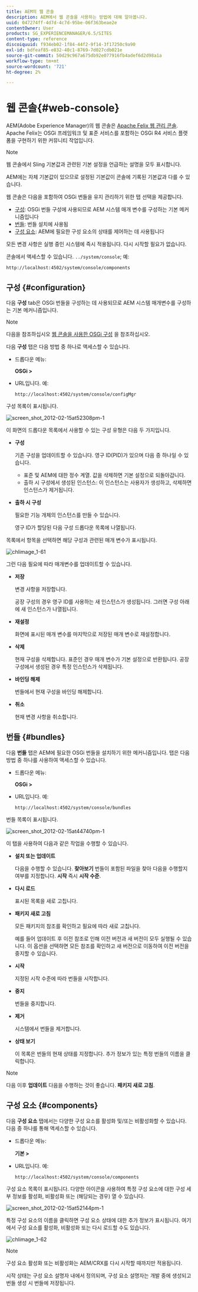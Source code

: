 ```yaml
---
title: AEM의 웹 콘솔
description: AEM에서 웹 콘솔을 사용하는 방법에 대해 알아봅니다.
uuid: 047274ff-4d7d-4c7d-95be-06f363beae2e
contentOwner: User
products: SG_EXPERIENCEMANAGER/6.5/SITES
content-type: reference
discoiquuid: f934eb02-1f84-44f2-9f14-3f17250c9a90
exl-id: bdfeaf85-e832-40c1-8769-7d027cdb021e
source-git-commit: 50d29c967a675db92e077916fb4adef6d2d98a1a
workflow-type: tm+mt
source-wordcount: '721'
ht-degree: 2%

---
```


# 웹 콘솔{#web-console}

AEM(Adobe Experience Manager)의 웹 콘솔은 [Apache Felix 웹 관리 콘솔](https://felix.apache.org/documentation/subprojects/apache-felix-web-console.html). Apache Felix는 OSGi 프레임워크 및 표준 서비스를 포함하는 OSGi R4 서비스 플랫폼을 구현하기 위한 커뮤니티 작업입니다.

>[!NOTE]
>
>웹 콘솔에서 Sling 기본값과 관련된 기본 설정을 언급하는 설명을 모두 표시합니다.
>
>AEM에는 자체 기본값이 있으므로 설정된 기본값이 콘솔에 기록된 기본값과 다를 수 있습니다.

웹 콘솔은 다음을 포함하여 OSGi 번들을 유지 관리하기 위한 탭 선택을 제공합니다.

* [구성](#configuration): OSGi 번들 구성에 사용되므로 AEM 시스템 매개 변수를 구성하는 기본 메커니즘입니다
* [번들](#bundles): 번들 설치에 사용됨
* [구성 요소](#components): AEM에 필요한 구성 요소의 상태를 제어하는 데 사용됩니다

모든 변경 사항은 실행 중인 시스템에 즉시 적용됩니다. 다시 시작할 필요가 없습니다.

콘솔에서 액세스할 수 있습니다. `../system/console`; 예:

`http://localhost:4502/system/console/components`

## 구성 {#configuration}

다음 **구성** tab은 OSGi 번들을 구성하는 데 사용되므로 AEM 시스템 매개변수를 구성하는 기본 메커니즘입니다.

>[!NOTE]
>
>다음을 참조하십시오 [웹 콘솔을 사용한 OSGi 구성](/help/sites-deploying/configuring-osgi.md#osgi-configuration-with-the-web-console) 을 참조하십시오.

다음 **구성** 탭은 다음 방법 중 하나로 액세스할 수 있습니다.

* 드롭다운 메뉴:

  **OSGi >**

* URL입니다. 예:

  `http://localhost:4502/system/console/configMgr`

구성 목록이 표시됩니다.

![screen_shot_2012-02-15at52308pm-1](assets/screen_shot_2012-02-15at52308pm-1.png)

이 화면의 드롭다운 목록에서 사용할 수 있는 구성 유형은 다음 두 가지입니다.

* **구성**

  기존 구성을 업데이트할 수 있습니다. 영구 ID(PID)가 있으며 다음 중 하나일 수 있습니다.

   * 표준 및 AEM에 대한 정수 계열. 값을 삭제하면 기본 설정으로 되돌아갑니다.
   * 출하 시 구성에서 생성된 인스턴스: 이 인스턴스는 사용자가 생성하고, 삭제하면 인스턴스가 제거됩니다.

* **출하 시 구성**

  필요한 기능 개체의 인스턴스를 만들 수 있습니다.

  영구 ID가 할당된 다음 구성 드롭다운 목록에 나열됩니다.

목록에서 항목을 선택하면 해당 구성과 관련된 매개 변수가 표시됩니다.

![chlimage_1-61](assets/chlimage_1-61.png)

그런 다음 필요에 따라 매개변수를 업데이트할 수 있습니다.

* **저장**

  변경 사항을 저장합니다.

  공장 구성의 경우 영구 ID를 사용하는 새 인스턴스가 생성됩니다. 그러면 구성 아래에 새 인스턴스가 나열됩니다.

* **재설정**

  화면에 표시된 매개 변수를 마지막으로 저장된 매개 변수로 재설정합니다.

* **삭제**

  현재 구성을 삭제합니다. 표준인 경우 매개 변수가 기본 설정으로 반환됩니다. 공장 구성에서 생성된 경우 특정 인스턴스가 삭제됩니다.

* **바인딩 해제**

  번들에서 현재 구성을 바인딩 해제합니다.

* **취소**

  현재 변경 사항을 취소합니다.

## 번들 {#bundles}

다음 **번들** 탭은 AEM에 필요한 OSGi 번들을 설치하기 위한 메커니즘입니다. 탭은 다음 방법 중 하나를 사용하여 액세스할 수 있습니다.

* 드롭다운 메뉴:

  **OSGi >**

* URL입니다. 예:

  `http://localhost:4502/system/console/bundles`

번들 목록이 표시됩니다.

![screen_shot_2012-02-15at44740pm-1](assets/screen_shot_2012-02-15at44740pm-1.png)

이 탭을 사용하여 다음과 같은 작업을 수행할 수 있습니다.

* **설치 또는 업데이트**

  다음을 수행할 수 있습니다. **찾아보기** 번들이 포함된 파일을 찾아 다음을 수행할지 여부를 지정합니다. **시작** 즉시 **시작 수준**.

* **다시 로드**

  표시된 목록을 새로 고칩니다.

* **패키지 새로 고침**

  모든 패키지의 참조를 확인하고 필요에 따라 새로 고칩니다.

  예를 들어 업데이트 후 이전 참조로 인해 이전 버전과 새 버전이 모두 실행될 수 있습니다. 이 옵션을 선택하면 모든 참조를 확인하고 새 버전으로 이동하여 이전 버전을 중지할 수 있습니다.

* **시작**

  지정된 시작 수준에 따라 번들을 시작합니다.

* **중지**

  번들을 중지합니다.

* **제거**

  시스템에서 번들을 제거합니다.

* **상태 보기**

  이 목록은 번들의 현재 상태를 지정합니다. 추가 정보가 있는 특정 번들의 이름을 클릭합니다.

>[!NOTE]
>
>다음 이후 **업데이트** 다음을 수행하는 것이 좋습니다. **패키지 새로 고침**.

## 구성 요소 {#components}

다음 **구성 요소** 탭에서는 다양한 구성 요소를 활성화 및/또는 비활성화할 수 있습니다. 다음 중 하나를 통해 액세스할 수 있습니다.

* 드롭다운 메뉴:

  **기본 >**

* URL입니다. 예:

  `http://localhost:4502/system/console/components`

구성 요소 목록이 표시됩니다. 다양한 아이콘을 사용하여 특정 구성 요소에 대한 구성 세부 정보를 활성화, 비활성화 또는 (해당되는 경우) 열 수 있습니다.

![screen_shot_2012-02-15at52144pm-1](assets/screen_shot_2012-02-15at52144pm-1.png)

특정 구성 요소의 이름을 클릭하면 구성 요소 상태에 대한 추가 정보가 표시됩니다. 여기에서 구성 요소를 활성화, 비활성화 또는 다시 로드할 수도 있습니다.

![chlimage_1-62](assets/chlimage_1-62.png)

>[!NOTE]
>
>구성 요소 활성화 또는 비활성화는 AEM/CRX를 다시 시작할 때까지만 적용됩니다.
>
>시작 상태는 구성 요소 설명자 내에서 정의되며, 구성 요소 설명자는 개발 중에 생성되고 번들 생성 시 번들에 저장됩니다.

